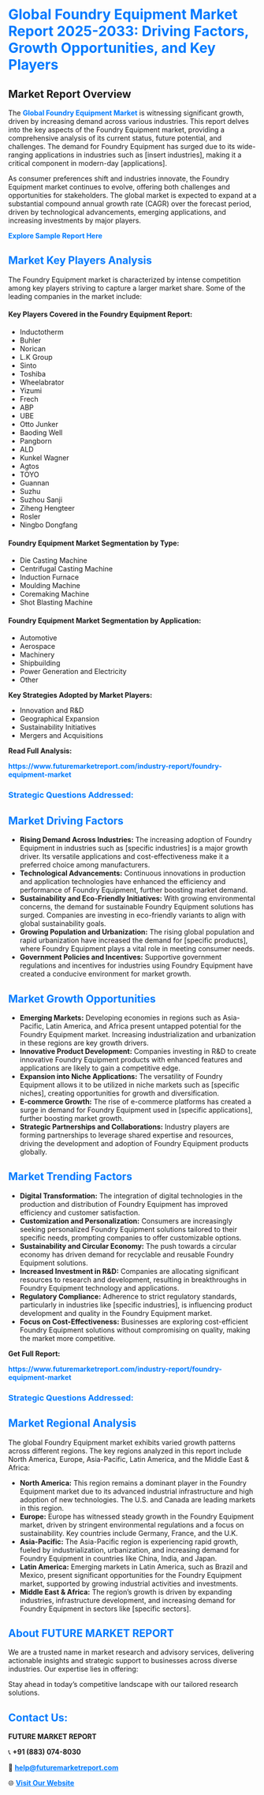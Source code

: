 <h1 style="color: #007BFF;">Global Foundry Equipment Market Report 2025-2033: Driving Factors, Growth Opportunities, and Key Players</h1>

<section id="overview">
<h2>Market Report Overview</h2>
<p>The <a href="https://www.futuremarketreport.com/industry-report/foundry-equipment-market" style="color: #007BFF; text-decoration: none;"><strong>Global Foundry Equipment Market</strong></a> is witnessing significant growth, driven by increasing demand across various industries. This report delves into the key aspects of the Foundry Equipment market, providing a comprehensive analysis of its current status, future potential, and challenges. The demand for Foundry Equipment has surged due to its wide-ranging applications in industries such as [insert industries], making it a critical component in modern-day [applications].</p>
<p>As consumer preferences shift and industries innovate, the Foundry Equipment market continues to evolve, offering both challenges and opportunities for stakeholders. The global market is expected to expand at a substantial compound annual growth rate (CAGR) over the forecast period, driven by technological advancements, emerging applications, and increasing investments by major players.</p>
</section>

<section id="overview">
<p><a href="https://www.futuremarketreport.com/request-sample/reportId=60846" style="color: #007BFF; text-decoration: none;"><strong>Explore Sample Report Here</strong></a></p>
</section>

<section id="key-players">
<h2 style="color: #007BFF;">Market Key Players Analysis</h2>
<p>The Foundry Equipment market is characterized by intense competition among key players striving to capture a larger market share. Some of the leading companies in the market include:</p>
<h4>Key Players Covered in the Foundry Equipment Report:</h4>
<ul><li>Inductotherm</li><li>Buhler</li><li>Norican</li><li>L.K Group</li><li>Sinto</li><li>Toshiba</li><li>Wheelabrator</li><li>Yizumi</li><li>Frech</li><li>ABP</li><li>UBE</li><li>Otto Junker</li><li>Baoding Well</li><li>Pangborn</li><li>ALD</li><li>Kunkel Wagner</li><li>Agtos</li><li>TOYO</li><li>Guannan</li><li>Suzhu</li><li>Suzhou Sanji</li><li>Ziheng Hengteer</li><li>Rosler</li><li>Ningbo Dongfang</li></ul>
<h4>Foundry Equipment Market Segmentation by Type:</h4>
<ul><li>Die Casting Machine</li><li>Centrifugal Casting Machine</li><li>Induction Furnace</li><li>Moulding Machine</li><li>Coremaking Machine</li><li>Shot Blasting Machine</li></ul>

<h4>Foundry Equipment Market Segmentation by Application:</h4>
<ul><li>Automotive</li><li>Aerospace</li><li>Machinery</li><li>Shipbuilding</li><li>Power Generation and Electricity</li><li>Other</li></ul>
<p><strong>Key Strategies Adopted by Market Players:</strong></p>
<ul>
<li>Innovation and R&D</li>
<li>Geographical Expansion</li>
<li>Sustainability Initiatives</li>
<li>Mergers and Acquisitions</li>
</ul>
</section>

<section>
<p><strong>Read Full Analysis: </strong></p><a href="https://www.futuremarketreport.com/industry-report/foundry-equipment-market" style="color: #007BFF; text-decoration: none;"><strong>https://www.futuremarketreport.com/industry-report/foundry-equipment-market</strong></a>
<h3 style="color: #007BFF;">Strategic Questions Addressed:</h3>
</section>

<section id="driving-factors">
<h2 style="color: #007BFF;">Market Driving Factors</h2>
<ul>
<li><strong>Rising Demand Across Industries:</strong> The increasing adoption of Foundry Equipment in industries such as [specific industries] is a major growth driver. Its versatile applications and cost-effectiveness make it a preferred choice among manufacturers.</li>
<li><strong>Technological Advancements:</strong> Continuous innovations in production and application technologies have enhanced the efficiency and performance of Foundry Equipment, further boosting market demand.</li>
<li><strong>Sustainability and Eco-Friendly Initiatives:</strong> With growing environmental concerns, the demand for sustainable Foundry Equipment solutions has surged. Companies are investing in eco-friendly variants to align with global sustainability goals.</li>
<li><strong>Growing Population and Urbanization:</strong> The rising global population and rapid urbanization have increased the demand for [specific products], where Foundry Equipment plays a vital role in meeting consumer needs.</li>
<li><strong>Government Policies and Incentives:</strong> Supportive government regulations and incentives for industries using Foundry Equipment have created a conducive environment for market growth.</li>
</ul>
</section>

<section id="growth-opportunities">
<h2 style="color: #007BFF;">Market Growth Opportunities</h2>
<ul>
<li><strong>Emerging Markets:</strong> Developing economies in regions such as Asia-Pacific, Latin America, and Africa present untapped potential for the Foundry Equipment market. Increasing industrialization and urbanization in these regions are key growth drivers.</li>
<li><strong>Innovative Product Development:</strong> Companies investing in R&D to create innovative Foundry Equipment products with enhanced features and applications are likely to gain a competitive edge.</li>
<li><strong>Expansion into Niche Applications:</strong> The versatility of Foundry Equipment allows it to be utilized in niche markets such as [specific niches], creating opportunities for growth and diversification.</li>
<li><strong>E-commerce Growth:</strong> The rise of e-commerce platforms has created a surge in demand for Foundry Equipment used in [specific applications], further boosting market growth.</li>
<li><strong>Strategic Partnerships and Collaborations:</strong> Industry players are forming partnerships to leverage shared expertise and resources, driving the development and adoption of Foundry Equipment products globally.</li>
</ul>
</section>

<section id="trending-factors">
<h2 style="color: #007BFF;">Market Trending Factors</h2>
<ul>
<li><strong>Digital Transformation:</strong> The integration of digital technologies in the production and distribution of Foundry Equipment has improved efficiency and customer satisfaction.</li>
<li><strong>Customization and Personalization:</strong> Consumers are increasingly seeking personalized Foundry Equipment solutions tailored to their specific needs, prompting companies to offer customizable options.</li>
<li><strong>Sustainability and Circular Economy:</strong> The push towards a circular economy has driven demand for recyclable and reusable Foundry Equipment solutions.</li>
<li><strong>Increased Investment in R&D:</strong> Companies are allocating significant resources to research and development, resulting in breakthroughs in Foundry Equipment technology and applications.</li>
<li><strong>Regulatory Compliance:</strong> Adherence to strict regulatory standards, particularly in industries like [specific industries], is influencing product development and quality in the Foundry Equipment market.</li>
<li><strong>Focus on Cost-Effectiveness:</strong> Businesses are exploring cost-efficient Foundry Equipment solutions without compromising on quality, making the market more competitive.</li>
</ul>
</section>

<section>
<p><strong>Get Full Report: </strong></p><a href="https://www.futuremarketreport.com/industry-report/foundry-equipment-market" style="color: #007BFF; text-decoration: none;"><strong>https://www.futuremarketreport.com/industry-report/foundry-equipment-market</strong></a>
<h3 style="color: #007BFF;">Strategic Questions Addressed:</h3>
</section>


<section id="regional-analysis">
<h2 style="color: #007BFF;">Market Regional Analysis</h2>
<p>The global Foundry Equipment market exhibits varied growth patterns across different regions. The key regions analyzed in this report include North America, Europe, Asia-Pacific, Latin America, and the Middle East & Africa:</p>
<ul>
<li><strong>North America:</strong> This region remains a dominant player in the Foundry Equipment market due to its advanced industrial infrastructure and high adoption of new technologies. The U.S. and Canada are leading markets in this region.</li>
<li><strong>Europe:</strong> Europe has witnessed steady growth in the Foundry Equipment market, driven by stringent environmental regulations and a focus on sustainability. Key countries include Germany, France, and the U.K.</li>
<li><strong>Asia-Pacific:</strong> The Asia-Pacific region is experiencing rapid growth, fueled by industrialization, urbanization, and increasing demand for Foundry Equipment in countries like China, India, and Japan.</li>
<li><strong>Latin America:</strong> Emerging markets in Latin America, such as Brazil and Mexico, present significant opportunities for the Foundry Equipment market, supported by growing industrial activities and investments.</li>
<li><strong>Middle East & Africa:</strong> The region’s growth is driven by expanding industries, infrastructure development, and increasing demand for Foundry Equipment in sectors like [specific sectors].</li>
</ul>
</section>

<footer>
<h2 style="color: #007BFF;">About FUTURE MARKET REPORT</h2>
<p>We are a trusted name in market research and advisory services, delivering actionable insights and strategic support to businesses across diverse industries. Our expertise lies in offering:</p>

<p>Stay ahead in today’s competitive landscape with our tailored research solutions.</p>

<h2 style="color: #007BFF;">Contact Us:</h2>
<p><strong>FUTURE MARKET REPORT</strong></p>
<p>📞 <strong>+91 (883) 074-8030</strong></p>
<p>📧 <strong><a href="mailto:help@futuremarketreport.com" style="color: #007BFF;">help@futuremarketreport.com</a></strong></p>
<p>🌐 <strong><a href="https://www.futuremarketreport.com/" style="color: #007BFF;">Visit Our Website</a></strong></p>
</footer>